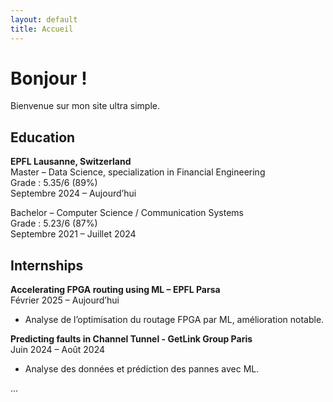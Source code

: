 ```yaml
---
layout: default
title: Accueil
---
```


# Bonjour !

Bienvenue sur mon site ultra simple.

## Education

**EPFL Lausanne, Switzerland**  
Master – Data Science, specialization in Financial Engineering  
Grade : 5.35/6 (89%)  
Septembre 2024 – Aujourd’hui

Bachelor – Computer Science / Communication Systems  
Grade : 5.23/6 (87%)  
Septembre 2021 – Juillet 2024

## Internships

**Accelerating FPGA routing using ML – EPFL Parsa**  
Février 2025 – Aujourd’hui  
- Analyse de l’optimisation du routage FPGA par ML, amélioration notable.

**Predicting faults in Channel Tunnel - GetLink Group Paris**  
Juin 2024 – Août 2024  
- Analyse des données et prédiction des pannes avec ML.

...

